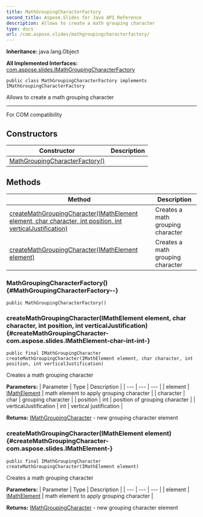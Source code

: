 ```yaml
---
title: MathGroupingCharacterFactory
second_title: Aspose.Slides for Java API Reference
description: Allows to create a math grouping character
type: docs
url: /com.aspose.slides/mathgroupingcharacterfactory/
---
```

**Inheritance:**
java.lang.Object

**All Implemented Interfaces:**
[com.aspose.slides.IMathGroupingCharacterFactory](../../com.aspose.slides/imathgroupingcharacterfactory)
```
public class MathGroupingCharacterFactory implements IMathGroupingCharacterFactory
```

Allows to create a math grouping character

--------------------

For COM compatibility
## Constructors

| Constructor | Description |
| --- | --- |
| [MathGroupingCharacterFactory()](#MathGroupingCharacterFactory--) |  |
## Methods

| Method | Description |
| --- | --- |
| [createMathGroupingCharacter(IMathElement element, char character, int position, int verticalJustification)](#createMathGroupingCharacter-com.aspose.slides.IMathElement-char-int-int-) | Creates a math grouping character |
| [createMathGroupingCharacter(IMathElement element)](#createMathGroupingCharacter-com.aspose.slides.IMathElement-) | Creates a math grouping character |
### MathGroupingCharacterFactory() {#MathGroupingCharacterFactory--}
```
public MathGroupingCharacterFactory()
```


### createMathGroupingCharacter(IMathElement element, char character, int position, int verticalJustification) {#createMathGroupingCharacter-com.aspose.slides.IMathElement-char-int-int-}
```
public final IMathGroupingCharacter createMathGroupingCharacter(IMathElement element, char character, int position, int verticalJustification)
```


Creates a math grouping character

**Parameters:**
| Parameter | Type | Description |
| --- | --- | --- |
| element | [IMathElement](../../com.aspose.slides/imathelement) | math element to apply grouping character |
| character | char | grouping character |
| position | int | position of grouping character |
| verticalJustification | int | vertical justification |

**Returns:**
[IMathGroupingCharacter](../../com.aspose.slides/imathgroupingcharacter) - new grouping character element
### createMathGroupingCharacter(IMathElement element) {#createMathGroupingCharacter-com.aspose.slides.IMathElement-}
```
public final IMathGroupingCharacter createMathGroupingCharacter(IMathElement element)
```


Creates a math grouping character

**Parameters:**
| Parameter | Type | Description |
| --- | --- | --- |
| element | [IMathElement](../../com.aspose.slides/imathelement) | math element to apply grouping character |

**Returns:**
[IMathGroupingCharacter](../../com.aspose.slides/imathgroupingcharacter) - new grouping character element
